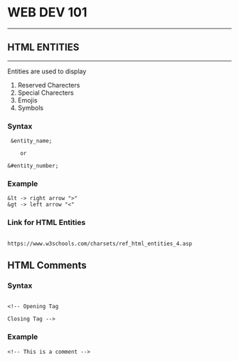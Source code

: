 # WEB DEV 101


-------

## HTML ENTITIES

----
Entities are used to display
1. Reserved Charecters
2. Special Charecters
3. Emojis
4. Symbols

### Syntax
```
 &entity_name;

    or

&#entity_number;

```

### Example

```
&lt -> right arrow ">"
&gt -> left arrow "<"

```
### Link for HTML Entities
```

https://www.w3schools.com/charsets/ref_html_entities_4.asp

```
## HTML Comments

### Syntax

```

<!-- Opening Tag

Closing Tag -->

```

### Example

```
<!-- This is a comment -->

```